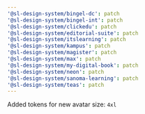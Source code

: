```yaml
---
'@sl-design-system/bingel-dc': patch
'@sl-design-system/bingel-int': patch
'@sl-design-system/clickedu': patch
'@sl-design-system/editorial-suite': patch
'@sl-design-system/itslearning': patch
'@sl-design-system/kampus': patch
'@sl-design-system/magister': patch
'@sl-design-system/max': patch
'@sl-design-system/my-digital-book': patch
'@sl-design-system/neon': patch
'@sl-design-system/sanoma-learning': patch
'@sl-design-system/teas': patch
---
```


Added tokens for new avatar size: `4xl`